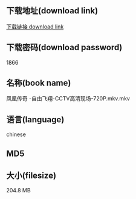 ## 下载地址(download link)
[下载链接 download link](https://tutu365.netlify.app/?s=%E5%87%A4%E5%87%B0%E4%BC%A0%E5%A5%87+-%E8%87%AA%E7%94%B1%E9%A3%9E%E7%BF%94-CCTV%E9%AB%98%E6%B8%85%E7%8E%B0%E5%9C%BA-720P.mkv)

## 下载密码(download password)
1866

## 名称(book name)
凤凰传奇 -自由飞翔-CCTV高清现场-720P.mkv.mkv

## 语言(language)
chinese

## MD5


## 大小(filesize)
204.8 MB
